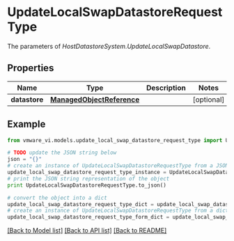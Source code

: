 # UpdateLocalSwapDatastoreRequestType

The parameters of *HostDatastoreSystem.UpdateLocalSwapDatastore*. 

## Properties
Name | Type | Description | Notes
------------ | ------------- | ------------- | -------------
**datastore** | [**ManagedObjectReference**](ManagedObjectReference.md) |  | [optional] 

## Example

```python
from vmware_vi.models.update_local_swap_datastore_request_type import UpdateLocalSwapDatastoreRequestType

# TODO update the JSON string below
json = "{}"
# create an instance of UpdateLocalSwapDatastoreRequestType from a JSON string
update_local_swap_datastore_request_type_instance = UpdateLocalSwapDatastoreRequestType.from_json(json)
# print the JSON string representation of the object
print UpdateLocalSwapDatastoreRequestType.to_json()

# convert the object into a dict
update_local_swap_datastore_request_type_dict = update_local_swap_datastore_request_type_instance.to_dict()
# create an instance of UpdateLocalSwapDatastoreRequestType from a dict
update_local_swap_datastore_request_type_form_dict = update_local_swap_datastore_request_type.from_dict(update_local_swap_datastore_request_type_dict)
```
[[Back to Model list]](../README.md#documentation-for-models) [[Back to API list]](../README.md#documentation-for-api-endpoints) [[Back to README]](../README.md)


